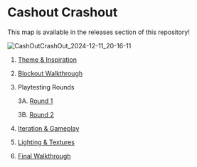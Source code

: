 # Cashout Crashout

This map is available in the releases section of this repository!

![CashOutCrashOut_2024-12-11_20-16-11](https://github.com/user-attachments/assets/de3910bb-ee32-491e-9da0-9075168a20f6)

1. [Theme & Inspiration](theme.md)

2. [Blockout Walkthrough](https://github.com/IKFARI01/CashoutCrashout/wiki/Blockout-Walkthrough)

3. Playtesting Rounds

    3A. [Round 1](playtest1.md)

    3B. [Round 2](playtest2.md)

4. [Iteration & Gameplay](iteration.md)

5. [Lighting & Textures](light.md)
   
6. [Final Walkthrough](https://github.com/IKFARI01/CashoutCrashout/wiki/Final-Walkthrough)
